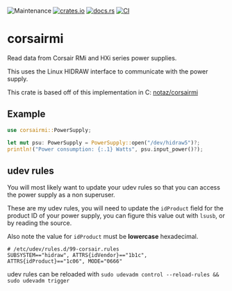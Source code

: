 ![Maintenance](https://img.shields.io/badge/maintenance-experimental-blue.svg)
[![crates.io](https://img.shields.io/crates/v/corsairmi.svg)](https://crates.io/crates/corsairmi)
[![docs.rs](https://docs.rs/corsairmi/badge.svg)](https://docs.rs/corsairmi/)
[![CI](https://github.com/newAM/corsairmi-rs/workflows/CI/badge.svg)](https://github.com/newAM/corsairmi-rs/actions)

# corsairmi

Read data from Corsair RMi and HXi series power supplies.

This uses the Linux HIDRAW interface to communicate with the power supply.

This crate is based off of this implementation in C: [notaz/corsairmi]

## Example

```rust
use corsairmi::PowerSupply;

let mut psu: PowerSupply = PowerSupply::open("/dev/hidraw5")?;
println!("Power consumption: {:.1} Watts", psu.input_power()?);
```

## udev rules

You will most likely want to update your udev rules so that you can access
the power supply as a non superuser.

These are my udev rules, you will need to update the `idProduct` field for
the product ID of your power supply, you can figure this value out with
`lsusb`, or by reading the source.

Also note the value for `idProduct` must be **lowercase** hexadecimal.

```
# /etc/udev/rules.d/99-corsair.rules
SUBSYSTEM=="hidraw", ATTRS{idVendor}=="1b1c", ATTRS{idProduct}=="1c06", MODE="0666"
```

udev rules can be reloaded with
`sudo udevadm control --reload-rules && sudo udevadm trigger`

[notaz/corsairmi]: https://github.com/notaz/corsairmi
